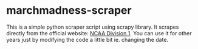 # marchmadness-scraper
This is a simple python scraper script using scrapy library. It scrapes directly from the official website: [NCAA Division 1](https://www.ncaa.com/scoreboard/basketball-men/d1). 
You can use it for other years just by modifying the code a little bit ie. changing the date. 
